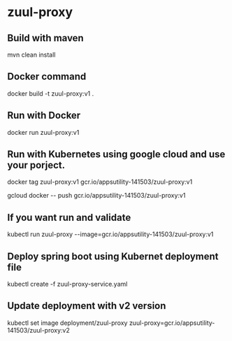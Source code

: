 # zuul-proxy


## Build with maven 
mvn clean install

## Docker command

docker build -t zuul-proxy:v1 .

## Run with Docker

docker run zuul-proxy:v1


## Run with Kubernetes  using google cloud and use your porject.


docker tag zuul-proxy:v1 gcr.io/appsutility-141503/zuul-proxy:v1

gcloud docker -- push gcr.io/appsutility-141503/zuul-proxy:v1

## If you want run and validate

kubectl run zuul-proxy --image=gcr.io/appsutility-141503/zuul-proxy:v1


## Deploy spring boot using Kubernet deployment file

kubectl create -f zuul-proxy-service.yaml	

## Update deployment with v2 version 

kubectl set image deployment/zuul-proxy zuul-proxy=gcr.io/appsutility-141503/zuul-proxy:v2







